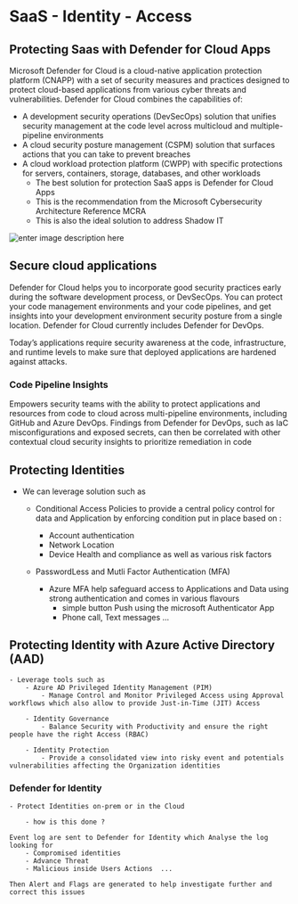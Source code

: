 # SaaS - Identity - Access  

## Protecting Saas with Defender for Cloud Apps  
Microsoft Defender for Cloud is a cloud-native application protection platform (CNAPP) with a set of security measures and practices designed to protect cloud-based applications from various cyber threats and vulnerabilities. Defender for Cloud combines the capabilities of:

 * A development security operations (DevSecOps) solution that unifies security management at the code level across multicloud and multiple-pipeline environments  
 * A cloud security posture management (CSPM) solution that surfaces actions that you can take to prevent breaches  
 * A cloud workload protection platform (CWPP) with specific protections for servers, containers, storage, databases, and other workloads  
     - The best solution for protection SaaS apps is Defender for Cloud Apps
     - This is the recommendation from the Microsoft Cybersecurity Architecture Reference MCRA  
     - This is also the ideal solution to address Shadow IT  

![enter image description here](https://learn.microsoft.com/en-us/azure/defender-for-cloud/media/defender-for-cloud-introduction/defender-for-cloud-pillars.png) 

## Secure cloud applications
Defender for Cloud helps you to incorporate good security practices early during the software development process, or DevSecOps. You can protect your code management environments and your code pipelines, and get insights into your development environment security posture from a single location. Defender for Cloud currently includes Defender for DevOps.

Today’s applications require security awareness at the code, infrastructure, and runtime levels to make sure that deployed applications are hardened against attacks.  

### Code Pipeline Insights  
  Empowers security teams with the ability to protect applications and resources from code to cloud across multi-pipeline environments, including GitHub and Azure DevOps. Findings from Defender for DevOps, such as IaC misconfigurations and exposed secrets, can then be correlated with other contextual cloud security insights to prioritize remediation in code  

## Protecting Identities 

- We can leverage solution such as  
    
    - Conditional Access Policies to provide a central policy control for data and Application 
    by enforcing condition put in place based on :
        - Account authentication  
        - Network Location  
        - Device Health and compliance as well as various risk factors  
   
   - PasswordLess and Mutli Factor Authentication (MFA)  
        - Azure MFA help safeguard access to Applications and Data using strong authentication and comes in various flavours  
           - simple button Push using the microsoft Authenticator App  
           - Phone call, Text messages ... 

## Protecting Identity with Azure Active Directory (AAD)

    - Leverage tools such as 
        - Azure AD Privileged Identity Management (PIM)  
            - Manage Control and Monitor Privileged Access using Approval workflows which also allow to provide Just-in-Time (JIT) Access  
        
        - Identity Governance  
            - Balance Security with Productivity and ensure the right people have the right Access (RBAC)  
        
        - Identity Protection  
            - Provide a consolidated view into risky event and potentials vulnerabilities affecting the Organization identities  


### Defender for Identity  

    - Protect Identities on-prem or in the Cloud  

        - how is this done ?

    Event log are sent to Defender for Identity which Analyse the log looking for 
        - Compromised identities  
        - Advance Threat  
        - Malicious inside Users Actions  ...  

    Then Alert and Flags are generated to help investigate further and correct this issues   

